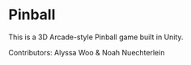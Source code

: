 <h1>Pinball</h1>
This is a 3D Arcade-style Pinball game built in Unity.

Contributors: Alyssa Woo & Noah Nuechterlein